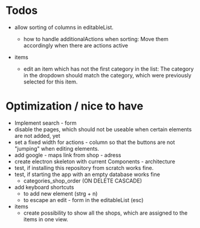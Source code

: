 # Todos
- allow sorting of columns in editableList.
    - how to handle additionalActions when sorting: Move them accordingly when there are actions active

- items
    - edit an item which has not the first category in the list: The category in the dropdown should match the category, which were previously selected for this item.
    
# Optimization / nice to have
- Implement search - form
- disable the pages, which should not be useable when certain elements are not added, yet
- set a fixed width for actions - column so that the buttons are not "jumping" when editing elements.
- add google - maps link from shop - adress
- create electron skeleton with current Components - architecture
- test, if installing this repository from scratch works fine.
- test, if starting the app with an empty database works fine
    - categories_shop_order (ON DELETE CASCADE)
- add keyboard shortcuts 
    - to add new element (strg + n)
    - to escape an edit - form in the editableList (esc)
- items
    - create possibility to show all the shops, which are assigned to the items in one view.